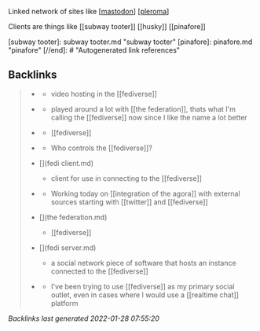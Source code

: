 Linked network of sites like [[mastodon]] [[pleroma]]

Clients are things like [[subway tooter]] [[husky]] [[pinafore]]

[//begin]: # "Autogenerated link references for markdown compatibility"
[mastodon]: mastodon.md "mastodon"
[pleroma]: pleroma.md "pleroma"
[subway tooter]: subway tooter.md "subway tooter"
[pinafore]: pinafore.md "pinafore"
[//end]: # "Autogenerated link references"

## Backlinks

> - [](peertube.md)
>   - video hosting in the [[fediverse]]
>    
> - [](2021-01-22.md)
>   - played around a lot with [[the federation]], thats what I'm calling the [[fediverse]] now since I like the name a lot better
>    
> - [](fedi.md)
>   - [[fediverse]]
>    
> - [](2021-01-16.md)
>   - Who controls the [[fediverse]]?
>    
> - [](fedi client.md)
>   - client for use in connecting to the [[fediverse]]
>    
> - [](2021-02-11.md)
>   - Working today on [[integration of the agora]] with external sources starting with [[twitter]] and [[fediverse]]
>    
> - [](the federation.md)
>   - [[fediverse]]
>    
> - [](fedi server.md)
>   - a social network piece of software that hosts an instance connected to the [[fediverse]]
>    
> - [](logseq/journals/2021_07_15.md)
>   - I've been trying to use [[fediverse]] as my primary social outlet, even in cases where I would use a [[realtime chat]] platform

_Backlinks last generated 2022-01-28 07:55:20_
